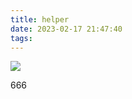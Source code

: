 ```yaml
---
title: helper
date: 2023-02-17 21:47:40
tags:
---
```

<picture>
        <source 
        srcset="https://github-readme-stats.vercel.app/api?username=stevessr&show_icons=true&theme=dark"
        media="(prefers-color-scheme: dark)"
         />
         <source
         srcset="https://github-readme-stats.vercel.app/api?username=stevessr&show_icons=true"
         media="(prefers-color-scheme: light), (prefers-color-scheme: no-preference)"
         />
         <img src="https://github-readme-stats.vercel.app/api?username=stevessr&show_icons=true" />
       </picture>


666